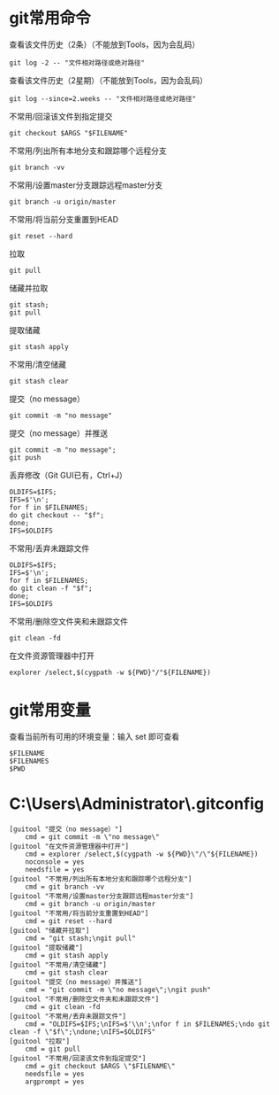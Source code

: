 # git常用命令

查看该文件历史（2条）（不能放到Tools，因为会乱码）
```
git log -2 -- "文件相对路径或绝对路径"
```

查看该文件历史（2星期）（不能放到Tools，因为会乱码）
```
git log --since=2.weeks -- "文件相对路径或绝对路径"
```

不常用/回滚该文件到指定提交
```
git checkout $ARGS "$FILENAME"
```

不常用/列出所有本地分支和跟踪哪个远程分支
```
git branch -vv
```

不常用/设置master分支跟踪远程master分支
```
git branch -u origin/master
```

不常用/将当前分支重置到HEAD
```
git reset --hard
```

拉取
```
git pull
```

储藏并拉取
```
git stash;
git pull
```

提取储藏
```
git stash apply
```

不常用/清空储藏
```
git stash clear
```

提交（no message）
```
git commit -m "no message"
```

提交（no message）并推送
```
git commit -m "no message";
git push
```

丢弃修改（Git GUI已有，Ctrl+J）
```
OLDIFS=$IFS;
IFS=$'\n';
for f in $FILENAMES;
do git checkout -- "$f";
done;
IFS=$OLDIFS
```

不常用/丢弃未跟踪文件
```
OLDIFS=$IFS;
IFS=$'\n';
for f in $FILENAMES;
do git clean -f "$f";
done;
IFS=$OLDIFS
```

不常用/删除空文件夹和未跟踪文件
```
git clean -fd
```

在文件资源管理器中打开
```
explorer /select,$(cygpath -w ${PWD}"/"${FILENAME})
```



# git常用变量

查看当前所有可用的环境变量：输入 set 即可查看
```
$FILENAME
$FILENAMES
$PWD
```



# C:\\Users\\Administrator\\.gitconfig

```
[guitool "提交（no message）"]
	cmd = git commit -m \"no message\"
[guitool "在文件资源管理器中打开"]
	cmd = explorer /select,$(cygpath -w ${PWD}\"/\"${FILENAME})
	noconsole = yes
	needsfile = yes
[guitool "不常用/列出所有本地分支和跟踪哪个远程分支"]
	cmd = git branch -vv
[guitool "不常用/设置master分支跟踪远程master分支"]
	cmd = git branch -u origin/master
[guitool "不常用/将当前分支重置到HEAD"]
	cmd = git reset --hard
[guitool "储藏并拉取"]
	cmd = "git stash;\ngit pull"
[guitool "提取储藏"]
	cmd = git stash apply
[guitool "不常用/清空储藏"]
	cmd = git stash clear
[guitool "提交（no message）并推送"]
	cmd = "git commit -m \"no message\";\ngit push"
[guitool "不常用/删除空文件夹和未跟踪文件"]
	cmd = git clean -fd
[guitool "不常用/丢弃未跟踪文件"]
	cmd = "OLDIFS=$IFS;\nIFS=$'\\n';\nfor f in $FILENAMES;\ndo git clean -f \"$f\";\ndone;\nIFS=$OLDIFS"
[guitool "拉取"]
	cmd = git pull
[guitool "不常用/回滚该文件到指定提交"]
	cmd = git checkout $ARGS \"$FILENAME\"
	needsfile = yes
	argprompt = yes
```






